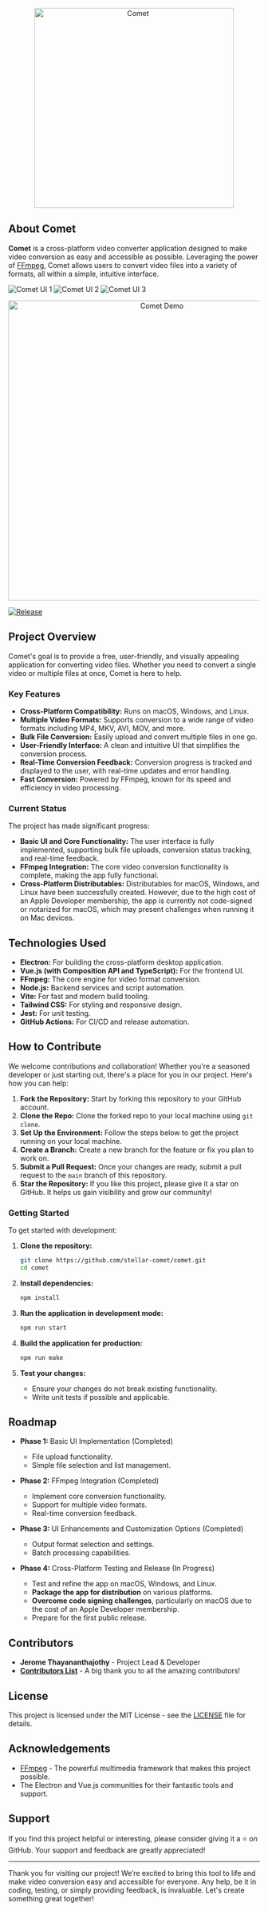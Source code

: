 <p align="center"><a href="https://comet.thavarshan.com" target="_blank"><img src="https://github.com/stellar-comet/comet/blob/main/assets/logo.png" width="400" height="400" alt="Comet"></a></p>

## About Comet

**Comet** is a cross-platform video converter application designed to make video conversion as easy and accessible as possible. Leveraging the power of [FFmpeg](https://ffmpeg.org/), Comet allows users to convert video files into a variety of formats, all within a simple, intuitive interface.

![Comet UI 1](./assets/screenshot_1.png)
![Comet UI 2](./assets/screenshot_2.png)
![Comet UI 3](./assets/screenshot_3.png)

<p align="center"><a href="https://comet.thavarshan.com" target="_blank"><img src="./assets/demo.gif" width="600" alt="Comet Demo"></a></p>

[![Release](https://github.com/stellar-comet/comet/actions/workflows/release.yml/badge.svg?branch=release)](https://github.com/stellar-comet/comet/actions/workflows/release.yml)

## Project Overview

Comet's goal is to provide a free, user-friendly, and visually appealing application for converting video files. Whether you need to convert a single video or multiple files at once, Comet is here to help.

### Key Features

- **Cross-Platform Compatibility:** Runs on macOS, Windows, and Linux.
- **Multiple Video Formats:** Supports conversion to a wide range of video formats including MP4, MKV, AVI, MOV, and more.
- **Bulk File Conversion:** Easily upload and convert multiple files in one go.
- **User-Friendly Interface:** A clean and intuitive UI that simplifies the conversion process.
- **Real-Time Conversion Feedback:** Conversion progress is tracked and displayed to the user, with real-time updates and error handling.
- **Fast Conversion:** Powered by FFmpeg, known for its speed and efficiency in video processing.

### Current Status

The project has made significant progress:

- **Basic UI and Core Functionality:** The user interface is fully implemented, supporting bulk file uploads, conversion status tracking, and real-time feedback.
- **FFmpeg Integration:** The core video conversion functionality is complete, making the app fully functional.
- **Cross-Platform Distributables:** Distributables for macOS, Windows, and Linux have been successfully created. However, due to the high cost of an Apple Developer membership, the app is currently not code-signed or notarized for macOS, which may present challenges when running it on Mac devices.

## Technologies Used

- **Electron:** For building the cross-platform desktop application.
- **Vue.js (with Composition API and TypeScript):** For the frontend UI.
- **FFmpeg:** The core engine for video format conversion.
- **Node.js:** Backend services and script automation.
- **Vite:** For fast and modern build tooling.
- **Tailwind CSS:** For styling and responsive design.
- **Jest:** For unit testing.
- **GitHub Actions:** For CI/CD and release automation.

## How to Contribute

We welcome contributions and collaboration! Whether you're a seasoned developer or just starting out, there's a place for you in our project. Here's how you can help:

1. **Fork the Repository:** Start by forking this repository to your GitHub account.
2. **Clone the Repo:** Clone the forked repo to your local machine using `git clone`.
3. **Set Up the Environment:** Follow the steps below to get the project running on your local machine.
4. **Create a Branch:** Create a new branch for the feature or fix you plan to work on.
5. **Submit a Pull Request:** Once your changes are ready, submit a pull request to the `main` branch of this repository.
6. **Star the Repository:** If you like this project, please give it a star on GitHub. It helps us gain visibility and grow our community!

### Getting Started

To get started with development:

1. **Clone the repository:**

   ```bash
   git clone https://github.com/stellar-comet/comet.git
   cd comet
   ```

2. **Install dependencies:**

   ```bash
   npm install
   ```

3. **Run the application in development mode:**

   ```bash
   npm run start
   ```

4. **Build the application for production:**

   ```bash
   npm run make
   ```

5. **Test your changes:**
   - Ensure your changes do not break existing functionality.
   - Write unit tests if possible and applicable.

## Roadmap

- **Phase 1:** Basic UI Implementation (Completed)
  - File upload functionality.
  - Simple file selection and list management.

- **Phase 2:** FFmpeg Integration (Completed)
  - Implement core conversion functionality.
  - Support for multiple video formats.
  - Real-time conversion feedback.

- **Phase 3:** UI Enhancements and Customization Options (Completed)
  - Output format selection and settings.
  - Batch processing capabilities.

- **Phase 4:** Cross-Platform Testing and Release (In Progress)
  - Test and refine the app on macOS, Windows, and Linux.
  - **Package the app for distribution** on various platforms.
  - **Overcome code signing challenges**, particularly on macOS due to the cost of an Apple Developer membership.
  - Prepare for the first public release.

## Contributors

- **Jerome Thayananthajothy** - Project Lead & Developer
- [**Contributors List**](https://github.com/stellar-comet/comet/graphs/contributors) - A big thank you to all the amazing contributors!

## License

This project is licensed under the MIT License - see the [LICENSE](LICENSE) file for details.

## Acknowledgements

- [FFmpeg](https://ffmpeg.org/) - The powerful multimedia framework that makes this project possible.
- The Electron and Vue.js communities for their fantastic tools and support.

## Support

If you find this project helpful or interesting, please consider giving it a ⭐ on GitHub. Your support and feedback are greatly appreciated!

---

Thank you for visiting our project! We’re excited to bring this tool to life and make video conversion easy and accessible for everyone. Any help, be it in coding, testing, or simply providing feedback, is invaluable. Let's create something great together!
